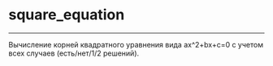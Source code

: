 # square_equation

---------
Вычисление корней квадратного уравнения вида ax^2+bx+c=0 с учетом всех случаев (есть/нет/1/2 решений).
